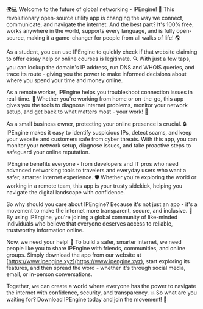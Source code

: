 🌍💻 Welcome to the future of global networking - IPEngine! 🚀 This revolutionary open-source utility app is changing the way we connect, communicate, and navigate the internet. And the best part? It's 100% free, works anywhere in the world, supports every language, and is fully open-source, making it a game-changer for people from all walks of life! 🌎

As a student, you can use IPEngine to quickly check if that website claiming to offer essay help or online courses is legitimate. 🔍 With just a few taps, you can lookup the domain's IP address, run DNS and WHOIS queries, and trace its route - giving you the power to make informed decisions about where you spend your time and money online.

As a remote worker, IPEngine helps you troubleshoot connection issues in real-time. 📡 Whether you're working from home or on-the-go, this app gives you the tools to diagnose internet problems, monitor your network setup, and get back to what matters most - your work! 💼

As a small business owner, protecting your online presence is crucial. 🔒 IPEngine makes it easy to identify suspicious IPs, detect scams, and keep your website and customers safe from cyber threats. With this app, you can monitor your network setup, diagnose issues, and take proactive steps to safeguard your online reputation.

IPEngine benefits everyone - from developers and IT pros who need advanced networking tools to travelers and everyday users who want a safer, smarter internet experience. 🛡️ Whether you're exploring the world or working in a remote team, this app is your trusty sidekick, helping you navigate the digital landscape with confidence.

So why should you care about IPEngine? Because it's not just an app - it's a movement to make the internet more transparent, secure, and inclusive. 💪 By using IPEngine, you're joining a global community of like-minded individuals who believe that everyone deserves access to reliable, trustworthy information online.

Now, we need your help! 🔗 To build a safer, smarter internet, we need people like you to share IPEngine with friends, communities, and online groups. Simply download the app from our website at [https://www.ipengine.xyz](https://www.ipengine.xyz), start exploring its features, and then spread the word - whether it's through social media, email, or in-person conversations.

Together, we can create a world where everyone has the power to navigate the internet with confidence, security, and transparency. 💥 So what are you waiting for? Download IPEngine today and join the movement! 🚀